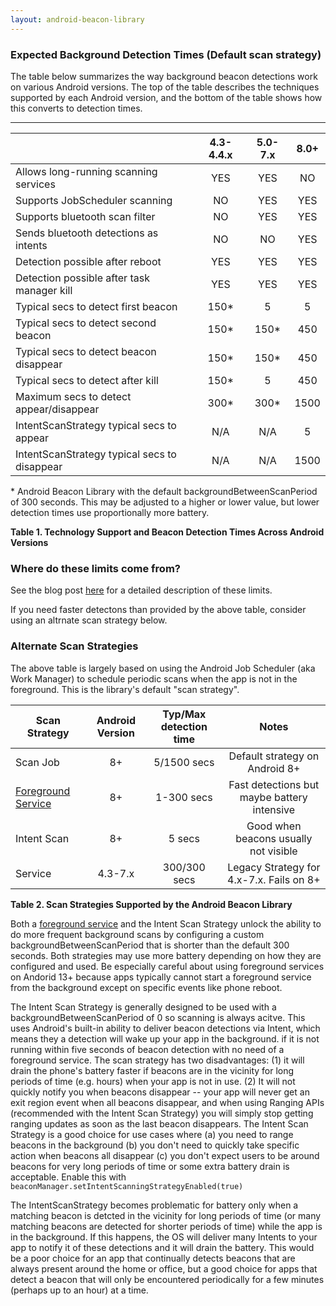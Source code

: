 ```yaml
---
layout: android-beacon-library
---
```


### Expected Background Detection Times (Default scan strategy)

The table below summarizes the way background beacon detections work on various Android versions.  The top of the table describes the techniques supported by each Android version, and the bottom of the table shows how this converts to detection times.

---

|                                             | 4.3-4.4.x     | 5.0-7.x       | 8.0+          |
| ------------------------------------------- |:-------------:|:-------------:|:-------------:|
| Allows long-running scanning services       | YES           | YES           | NO            |
| Supports JobScheduler scanning              | NO            | YES           | YES           |
| Supports bluetooth scan filter              | NO            | YES           | YES           |
| Sends bluetooth detections as intents       | NO            | NO            | YES           |
| Detection possible after reboot             | YES           | YES           | YES           |
| Detection possible after task manager kill  | YES           | YES           | YES           |
| Typical secs to detect first beacon         | 150\*         | 5             | 5             |
| Typical secs to detect second beacon        | 150\*         | 150\*         | 450           |
| Typical secs to detect beacon disappear     | 150\*         | 150\*         | 450           |
| Typical secs to detect after kill           | 150\*         | 5             | 450           |
| Maximum secs to detect appear/disappear     | 300\*         | 300\*         | 1500          |
| IntentScanStrategy typical secs to appear   | N/A           | N/A           | 5             |
| IntentScanStrategy typical secs to disappear| N/A           | N/A           | 1500          |
 

\* Android Beacon Library with the default backgroundBetweenScanPeriod of 300 seconds.  This may be adjusted to a higher or lower value, but lower detection times use proportionally more battery.

**Table 1. Technology Support and Beacon Detection Times Across Android Versions**

### Where do these limits come from?

See the blog post [here](http://www.davidgyoungtech.com/2017/08/07/beacon-detection-with-android-8) for a detailed description of these limits.

If you need faster detectons than provided by the above table, consider using an altrnate scan strategy below. 

### Alternate Scan Strategies

The above table is largely based on using the Android Job Scheduler (aka Work Manager) to schedule periodic scans when the app is not in the foreground.  This is the library's default "scan strategy".  

| Scan Strategy      | Android Version | Typ/Max detection time | Notes                                      |
| -------------------|:---------------:|:----------------------:|:------------------------------------------:|
| Scan Job           | 8+              | 5/1500 secs            | Default strategy on Android 8+             |
| <a href='foreground-service.html'>Foreground Service</a> | 8+              | 1-300 secs             | Fast detections but maybe battery intensive| 
| Intent Scan        | 8+              | 5 secs                 | Good when beacons usually not visible      | 
| Service            | 4.3-7.x         | 300/300 secs           | Legacy Strategy for 4.x-7.x. Fails on 8+   |

**Table 2. Scan Strategies Supported by the Android Beacon Library**

Both a <a href='foreground-service.html'>foreground service</a> and the Intent Scan Strategy  unlock the ability to do more frequent background scans by configuring a custom backgroundBetweenScanPeriod that is shorter than the default 300 seconds.  Both strategies may use more battery depending on how they are configured and used.  Be especially careful about using foreground services  on Andorid 13+ because apps typically cannot start a foreground service from the background except on specific events like phone reboot.  

The Intent Scan Strategy is generally designed to be used with a backgroundBetweenScanPeriod of 0 so scanning is always acitve.  This uses Android's built-in ability to deliver beacon detections via Intent, which means they a detection will wake up your app in the background.  if it is not running within five seconds of beacon detection with no need of a foreground service.   The scan strategy has two disadvantages:  (1) it will drain the phone's battery faster if beacons are in the vicinity for long periods of time (e.g. hours) when your app is not in use.  (2) It will not quickly notify you when beacons disappear -- your app will never get an exit region event when all beacons disappear, and when using Ranging APIs (recommended with the Intent Scan Strategy) you will simply stop getting ranging updates as soon as the last beacon disappears.  The Intent Scan Strategy is a good choice for use cases where (a) you need to range beacons in the background (b) you don't need to quickly take specific action when beacons all disappear (c) you don't expect users to be around beacons for very long periods of time or some extra battery drain is acceptable. Enable this with `beaconManager.setIntentScanningStrategyEnabled(true)`

The IntentScanStrategy becomes problematic for battery only when a matching beacon is detcted in the vicinity for long periods of time (or many matching beacons are detected for shorter periods of time) while the app is in the background.  If this happens, the OS will deliver many Intents to your app to notify it of these detections and it will drain the battery.  This would be a poor choice for an app that continually detects beacons that are always present around the home or office, but a good choice for apps that detect a beacon that will only be encountered periodically for a few minutes (perhaps up to an hour) at a time.

